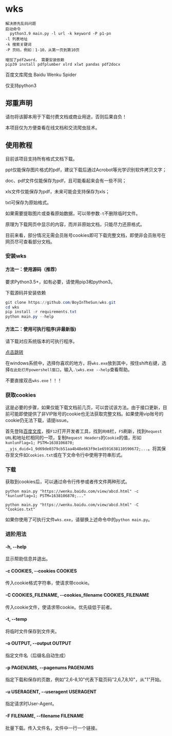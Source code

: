 # wks
```
解决原先乱码问题
启动命令
  python3.9 main.py -l url -k keyword -P p1-pn
-l 列表地址
-k 搜索关键词
-P 页码，例如：1-10，从第一页到第10页

增加了pdf2word， 需要安装依赖
pip39 install pdfplumber xlrd xlwt pandas pdf2docx
```
百度文库爬虫  Baidu Wenku Spider

仅支持python3

## 郑重声明

请勿将该脚本用于下载付费文档或商业用途，否则后果自负！

本项目仅为方便查看在线文档和交流爬虫技术。

## 使用教程

目前该项目支持所有格式文档下载。

ppt仅能保存图片格式的pdf，建议下载后通过Acrobot等光学识别软件拷贝文字；

doc、pdf文件仅能保存为pdf，且可能看起来会有一些不同；

xls文件仅能保存为pdf，未来可能会支持保存为xls；

txt可保存为原始格式。

如果需要提取图片或查看原始数据，可以带参数`-t`不删除临时文件。

原理为下载网页中显示的内容，而并非原始文档，只能尽力还原格式。

目前来看，部分情况无需会员账号cookies即可下载完整文档，即使非会员账号在网页尽可查看部分文档。

### 安装wks

#### 方法一：使用源码（推荐）

要求Python3.5+，如有必要，请使用pip3和python3。

下载源码并安装依赖

```powershell
git clone https://github.com/BoyInTheSun/wks.git
cd wks
pip install -r requirements.txt
python main.py --help
```

#### 方法二：使用可执行程序(非最新版)

请下载对应系统版本的可执行程序。

[点击跳转](https://github.com/BoyInTheSun/wks/releases)

在windows系统中，选择你喜欢的地方，将`wks.exe`放到其中，按住shift右键，选择`在此处打开powershell窗口`，输入`.\wks.exe --help`查看帮助。

不要直接双击`wks.exe`！！！

### 获取cookies

这是必要的步骤，如果仅能下载文档前几页，可以尝试该方法。由于接口更新，目前可能即使提供了非VIP账号的cookie也无法获取完整文档。如果使用vip账号的cookie仍无法下载，请提issue。

首先登陆[百度文库](https://wenku.baidu.com/)，按`F12`打开开发者工具，找到`网络`栏，`F5`刷新，找到`Request URL`和地址栏相同的一项，复制`Request Headers`的`Cookie`的值，形如`kunlunFlag=1; PSTM=1638106870; __yjs_duid=1_9d69de0379cb51aa4b48e663f9e1e6591638110590672;...`。将其保存至文件如`Cookies.txt`或在下文命令行中使用字符串形式。

### 下载

获取到cookies后，可以通过命令行传参或者传文件两种形式。

`python main.py "https://wenku.baidu.com/view/abcd.html" -c "kunlunFlag=1; PSTM=1638106870;..."`

`python main.py "https://wenku.baidu.com/view/abcd.html" -C "Cookies.txt"`

如果你使用了可执行文件`wks.exe`，请替换上述命令中的`python main.py`。

### 进阶用法

#### -h, --help

显示帮助信息并退出。

#### -c COOKIES, --cookies COOKIES

传入cookie格式字符串，使请求带cookie。

#### -C COOKIES_FILENAME, --cookies_filename COOKIES_FILENAME

传入cookie文件，使请求带cookie。优先级低于前者。

#### -t, --temp

将临时文件保存到文件夹。

#### -o OUTPUT, --output OUTPUT

指定文件名（后缀名自动生成）

#### -p PAGENUMS, --pagenums PAGENUMS

指定下载和保存的页数，例如"2,6-8,10"代表下载页码"2,6,7,8,10"，从"1"开始。

#### -u USERAGENT, --useragent USERAGENT

指定请求时User-Agent。

#### -F FILENAME, --filename FILENAME

批量下载。传入文件名，文件中一行一个链接。
